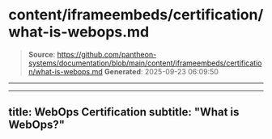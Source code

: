# content/iframeembeds/certification/what-is-webops.md

> **Source**: https://github.com/pantheon-systems/documentation/blob/main/content/iframeembeds/certification/what-is-webops.md
> **Generated**: 2025-09-23 06:09:50

---

---
title: WebOps Certification
subtitle: "What is WebOps?"
---

<Partial file="certification-guide/what-is-webops.md" />
